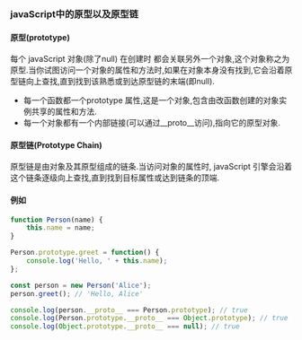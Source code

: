 ### javaScript中的原型以及原型链

#### 原型(prototype)

每个 javaScript 对象(除了null) 在创建时 都会关联另外一个对象,这个对象称之为原型.当你试图访问一个对象的属性和方法时,如果在对象本身没有找到,它会沿着原型链向上查找,直到找到该熟悉或到达原型链的末端(即null).

- 每一个函数都一个prototype 属性,这是一个对象,包含由改函数创建的对象实例共享的属性和方法.
- 每一个对象都有一个内部链接(可以通过__proto__访问),指向它的原型对象.

#### 原型链(Prototype Chain)

原型链是由对象及其原型组成的链条.当访问对象的属性时, javaScript 引擎会沿着这个链条逐级向上查找,直到找到目标属性或达到链条的顶端.

#### 例如

```js
function Person(name) {
    this.name = name;
}

Person.prototype.greet = function() {
    console.log('Hello, ' + this.name);
};

const person = new Person('Alice');
person.greet(); // 'Hello, Alice'

console.log(person.__proto__ === Person.prototype); // true
console.log(Person.prototype.__proto__ === Object.prototype); // true
console.log(Object.prototype.__proto__ === null); // true
```
